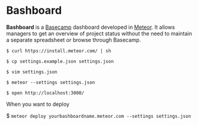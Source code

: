 # Bashboard

**Bashboard** is a [Basecamp](http://basecamp.com) dashboard developed in [Meteor](http://meteor.com). It allows managers to get an overview of project status without the need to maintain a separate spreadsheet or browse through Basecamp.

`$ curl https://install.meteor.com/ | sh `

`$ cp settings.example.json settings.json`

`$ vim settings.json`

`$ meteor --settings settings.json`

`$ open http://localhost:3000/`

When you want to deploy

$ `meteor deploy yourbashboardname.meteor.com --settings settings.json`
